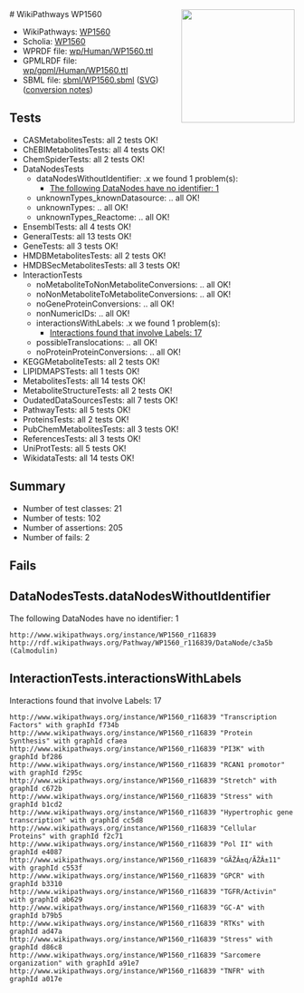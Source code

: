 <img style="float: right; width: 200px" src="../logo.png" />
# WikiPathways WP1560

* WikiPathways: [WP1560](https://identifiers.org/wikipathways:WP1560)
* Scholia: [WP1560](https://scholia.toolforge.org/wikipathways/WP1560)
* WPRDF file: [wp/Human/WP1560.ttl](../wp/Human/WP1560.ttl)
* GPMLRDF file: [wp/gpml/Human/WP1560.ttl](../wp/gpml/Human/WP1560.ttl)
* SBML file: [sbml/WP1560.sbml](../sbml/WP1560.sbml) ([SVG](../sbml/WP1560.svg)) ([conversion notes](../sbml/WP1560.txt))

## Tests
* CASMetabolitesTests: all 2 tests OK!
* ChEBIMetabolitesTests: all 4 tests OK!
* ChemSpiderTests: all 2 tests OK!
* DataNodesTests
    * dataNodesWithoutIdentifier: .x we found 1 problem(s):
        * [The following DataNodes have no identifier: 1](#d2d32fa0)
    * unknownTypes_knownDatasource: .. all OK!
    * unknownTypes: .. all OK!
    * unknownTypes_Reactome: .. all OK!
* EnsemblTests: all 4 tests OK!
* GeneralTests: all 13 tests OK!
* GeneTests: all 3 tests OK!
* HMDBMetabolitesTests: all 2 tests OK!
* HMDBSecMetabolitesTests: all 3 tests OK!
* InteractionTests
    * noMetaboliteToNonMetaboliteConversions: .. all OK!
    * noNonMetaboliteToMetaboliteConversions: .. all OK!
    * noGeneProteinConversions: .. all OK!
    * nonNumericIDs: .. all OK!
    * interactionsWithLabels: .x we found 1 problem(s):
        * [Interactions found that involve Labels: 17](#fe97a8bf)
    * possibleTranslocations: .. all OK!
    * noProteinProteinConversions: .. all OK!
* KEGGMetaboliteTests: all 2 tests OK!
* LIPIDMAPSTests: all 1 tests OK!
* MetabolitesTests: all 14 tests OK!
* MetaboliteStructureTests: all 2 tests OK!
* OudatedDataSourcesTests: all 7 tests OK!
* PathwayTests: all 5 tests OK!
* ProteinsTests: all 2 tests OK!
* PubChemMetabolitesTests: all 3 tests OK!
* ReferencesTests: all 3 tests OK!
* UniProtTests: all 5 tests OK!
* WikidataTests: all 14 tests OK!


## Summary

* Number of test classes: 21
* Number of tests: 102
* Number of assertions: 205
* Number of fails: 2

## Fails

<a name="d2d32fa0" />

## DataNodesTests.dataNodesWithoutIdentifier

The following DataNodes have no identifier: 1
```
http://www.wikipathways.org/instance/WP1560_r116839 http://rdf.wikipathways.org/Pathway/WP1560_r116839/DataNode/c3a5b (Calmodulin)
```

<a name="fe97a8bf" />

## InteractionTests.interactionsWithLabels

Interactions found that involve Labels: 17
```
http://www.wikipathways.org/instance/WP1560_r116839 "Transcription Factors" with graphId f734b
http://www.wikipathways.org/instance/WP1560_r116839 "Protein Synthesis" with graphId cfaea
http://www.wikipathways.org/instance/WP1560_r116839 "PI3K" with graphId bf286
http://www.wikipathways.org/instance/WP1560_r116839 "RCAN1 promotor" with graphId f295c
http://www.wikipathways.org/instance/WP1560_r116839 "Stretch" with graphId c672b
http://www.wikipathways.org/instance/WP1560_r116839 "Stress" with graphId b1cd2
http://www.wikipathways.org/instance/WP1560_r116839 "Hypertrophic gene transcription" with graphId cc5d8
http://www.wikipathways.org/instance/WP1560_r116839 "Cellular Proteins" with graphId f2c71
http://www.wikipathways.org/instance/WP1560_r116839 "Pol II" with graphId e4087
http://www.wikipathways.org/instance/WP1560_r116839 "GÃŽÂ±q/ÃŽÂ±11" with graphId c553f
http://www.wikipathways.org/instance/WP1560_r116839 "GPCR" with graphId b3310
http://www.wikipathways.org/instance/WP1560_r116839 "TGFR/Activin" with graphId ab629
http://www.wikipathways.org/instance/WP1560_r116839 "GC-A" with graphId b79b5
http://www.wikipathways.org/instance/WP1560_r116839 "RTKs" with graphId ad47a
http://www.wikipathways.org/instance/WP1560_r116839 "Stress" with graphId d86c8
http://www.wikipathways.org/instance/WP1560_r116839 "Sarcomere organization" with graphId a91e7
http://www.wikipathways.org/instance/WP1560_r116839 "TNFR" with graphId a017e
```

